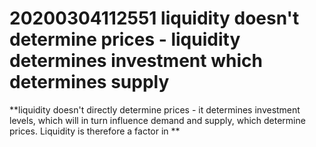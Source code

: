 20200304112551 liquidity doesn't determine prices - liquidity determines investment which determines supply
========================================



**liquidity doesn't directly determine prices - it determines investment levels, which will in turn influence demand and supply, which determine prices. Liquidity is therefore a factor in **